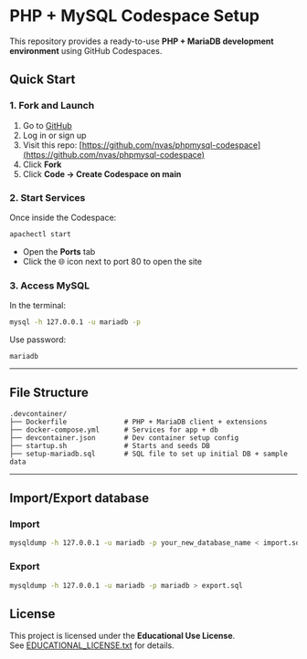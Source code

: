 # PHP + MySQL Codespace Setup

This repository provides a ready-to-use **PHP + MariaDB development environment** using GitHub Codespaces.

## Quick Start

### 1. Fork and Launch

1. Go to [GitHub](https://github.com)
2. Log in or sign up
3. Visit this repo: [https://github.com/nvas/phpmysql-codespace](https://github.com/nvas/phpmysql-codespace)
4. Click **Fork**
5. Click **Code → Create Codespace on main**

### 2. Start Services

Once inside the Codespace:

```bash
apachectl start
```

- Open the **Ports** tab
- Click the 🌐 icon next to port 80 to open the site

### 3. Access MySQL

In the terminal:

```bash
mysql -h 127.0.0.1 -u mariadb -p
```

Use password:

```
mariadb
```

---

## File Structure

```
.devcontainer/
├── Dockerfile              # PHP + MariaDB client + extensions
├── docker-compose.yml      # Services for app + db
├── devcontainer.json       # Dev container setup config
├── startup.sh              # Starts and seeds DB
├── setup-mariadb.sql       # SQL file to set up initial DB + sample data
```

---

## Import/Export database

### Import 
```bash
mysqldump -h 127.0.0.1 -u mariadb -p your_new_database_name < import.sql
```
### Export
```bash
mysqldump -h 127.0.0.1 -u mariadb -p mariadb > export.sql
```

##  License

This project is licensed under the **Educational Use License**.  
See [EDUCATIONAL_LICENSE.txt](./EDUCATIONAL_LICENSE.txt) for details.
